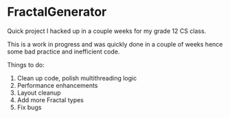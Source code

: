 # FractalGenerator
Quick project I hacked up in a couple weeks for my grade 12 CS class.

This is a work in progress and was quickly done in a couple of weeks hence some bad practice and inefficient code. 

Things to do:
<ol>
  <li> Clean up code, polish multithreading logic </li>
  <li>Performance enhancements</li>
  <li>Layout cleanup</li>
  <li>Add more Fractal types</li>
  <li>Fix bugs</li>
</ol>
  
